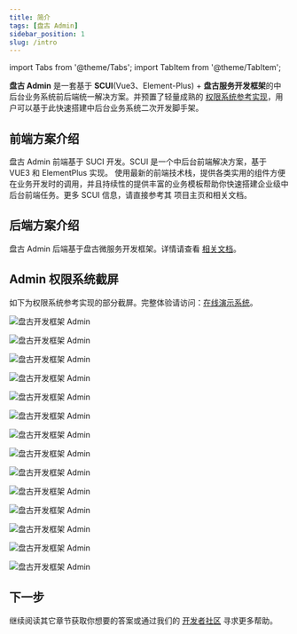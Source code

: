 ```yaml
---
title: 简介
tags: [盘古 Admin]
sidebar_position: 1
slug: /intro
---
```


<head>
  <title>盘古通用权限系统开发框架 | 快速开始 | SUCI(Vue3、Element-Plus) | 盘古开发框架</title>
  <meta name="keywords" content="盘古通用权限系统开发框架 | 快速开始 | SUCI(Vue3、Element-Plus) | 盘古开发框架" />
</head>

import Tabs from '@theme/Tabs';
import TabItem from '@theme/TabItem';

**盘古 Admin** 是一套基于 **SCUI**(Vue3、Element-Plus) + **盘古服务开发框架**的中后台业务系统前后端统一解决方案。并预置了轻量成熟的 [权限系统参考实现](https://pangu-admin.pulanit.com)，用户可以基于此快速搭建中后台业务系统二次开发脚手架。

## 前端方案介绍
盘古 Admin 前端基于 SUCI 开发。SCUI 是一个中后台前端解决方案，基于 VUE3 和 ElementPlus 实现。 使用最新的前端技术栈，提供各类实用的组件方便在业务开发时的调用，并且持续性的提供丰富的业务模板帮助你快速搭建企业级中后台前端任务。更多 SCUI 信息，请直接参考其 项目主页和相关文档。

## 后端方案介绍
盘古 Admin 后端基于盘古微服务开发框架。详情请查看 [相关文档](/docs/intro)。

## Admin 权限系统截屏
如下为权限系统参考实现的部分截屏。完整体验请访问：[在线演示系统](https://pangu-admin.pulanit.com)。

<Tabs>
<TabItem value="1" label="1">

![盘古开发框架 Admin](/resources/doc/38-pangu-admin.png)
</TabItem>
<TabItem value="2" label="2">

![盘古开发框架 Admin](/resources/doc/39-pangu-admin.png)
</TabItem>
<TabItem value="3" label="3">

![盘古开发框架 Admin](/resources/doc/40-pangu-admin.png)
</TabItem>
<TabItem value="4" label="4">

![盘古开发框架 Admin](/resources/doc/41-pangu-admin.png)
</TabItem>
<TabItem value="5" label="5">

![盘古开发框架 Admin](/resources/doc/42-pangu-admin.png)
</TabItem>
<TabItem value="6" label="6">

![盘古开发框架 Admin](/resources/doc/43-pangu-admin.png)
</TabItem>
<TabItem value="7" label="7">

![盘古开发框架 Admin](/resources/doc/44-pangu-admin.png)
</TabItem>
<TabItem value="8" label="8">

![盘古开发框架 Admin](/resources/doc/45-pangu-admin.png)
</TabItem>
<TabItem value="9" label="9">

![盘古开发框架 Admin](/resources/doc/46-pangu-admin.png)
</TabItem>
<TabItem value="10" label="10">

![盘古开发框架 Admin](/resources/doc/47-pangu-admin.png)
</TabItem>
<TabItem value="11" label="11">

![盘古开发框架 Admin](/resources/doc/48-pangu-admin.png)
</TabItem>
<TabItem value="12" label="12">

![盘古开发框架 Admin](/resources/doc/51-pangu-admin.png)
</TabItem>
<TabItem value="13" label="13">

![盘古开发框架 Admin](/resources/doc/50-pangu-admin.png)
</TabItem>
<TabItem value="14" label="14">

![盘古开发框架 Admin](/resources/doc/49-pangu-admin.png)
</TabItem>
</Tabs>

## 下一步
继续阅读其它章节获取你想要的答案或通过我们的 [开发者社区](/community) 寻求更多帮助。

